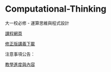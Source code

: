 # Computational-Thinking
大一校必修 - 運算思維與程式設計

[課程網頁](https://github.com/HungHuaTien/Computational-Thinking/)

[修正版講義下載](https://is.gd/jB0BQE)


注意事項公告：

[教學進度與內容](https://colab.research.google.com/drive/1ewomNVo0EZTNk6a8dwJQg_AHruXEICh0?usp=sharing)




